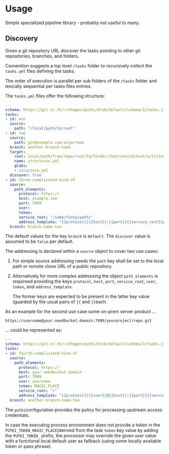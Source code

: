 # Usage

Simple specialized pipeline library - probably not useful to many.

## Discovery

Given a git repository URL discover the tasks pointing to other git repositories, branches, and folders.

Convention suggests a top level `/tasks` folder to recursively collect the `tasks.yml` files defining the tasks.

The order of execution is parallel per sub folders of the `/tasks` folder and lexically sequential per tasks files entries.

The `tasks.yml` files offer the following structure:

```yaml
---
schema: https://git.sr.ht/~sthagen/putki/blob/default/schema/1/tasks.json
tasks:
- id: wun
  source:
    path: "/local/path/to/root"
- id: two
  source:
    path: git@example.com:orga/repo
  branch: another-branch-name
  target:
    root: local/path/from/repo/root/to/folder/that/should/host/a/liitos/structures/file
    name: structures.yml
    globs:
    - structure.yml
  discover: true
- id: three-complicated-kind-of
  source:
    path_elements:
      protocol: https://
      host: example.com
      port: 7999
      user:
      token:
      service_root: "/some/funny/path/"
      address_template: "{{protocol}}{{host}}:{{port}}{{service_root}}project/orga/repos/repo"
  branch: branch-name-too
```

The default values for the key `branch` is `default`.
The `discover` value is assumed to be `false` per default.

The addressing is declared within a `source` object to cover two use cases:

1. For simple source addressing needs the `path` key shall be set to the local path or remote clone URL of a public repository.
2. Alternatively for more complex addressing the object `path_elements` is requireed providing the keys `protocol`, `host`, `port`, `service_root`, `user`, `token`, and `address_template`.

    The former keys are expected to be present in the latter key value (guarded by the usual pairs of `{{` and `}}`each.

As an example for the second use case some on-prem server product ...
```
https://username@your.needbucket.domain:7999/yourproject/repo.git
```

... could be represented as:
```yaml
---
schema: https://git.sr.ht/~sthagen/putki/blob/default/schema/1/tasks.json
tasks:
- id: fourth-complicated-kind-of
  source:
    path_elements:
      protocol: https://
      host: your.needbucket.domain
      port: 7999
      user: username
      token: MAGIC_PLACE
      service_root: "/"
      address_template: "{{protocol}}{{user}}@{{host}}:{{port}}{{service_root}}yourproject/repo.git"
  branch: another-branch-name-too
```

The `putki`configuration provides the policy for processing upstream access credentials.

In case the executing process environment does not provide a token in the `PUTKI_TOKEN_MAGIC_PLACE`(derived from the task `token` key value by adding the `PUTKI_TOKEN_` prefix, the processor may override the given user value with a functional local default user as fallback (using some locally available token or pass phrase).
